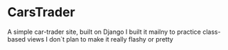 # CarsTrader
A simple car-trader site, built on Django
I built it mailny to practice class-based views
I don`t plan to make it really flashy or pretty
